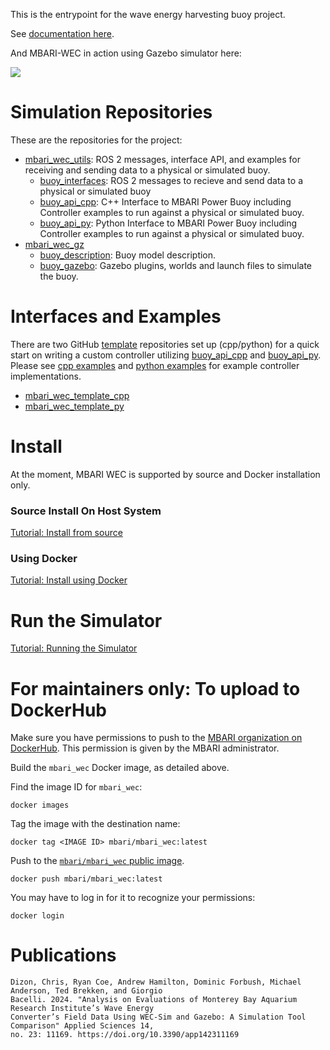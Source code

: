 This is the entrypoint for the wave energy harvesting buoy project.

See [documentation here](https://osrf.github.io/mbari_wec/main/).

And MBARI-WEC in action using Gazebo simulator here:

![](docs/docs/images/buoy_sim.gif)


# Simulation Repositories

These are the repositories for the project:

* [mbari_wec_utils](https://github.com/osrf/mbari_wec_utils/tree/main): ROS 2 messages, interface API, and examples for
  receiving and sending data to a physical or simulated buoy.
    * [buoy_interfaces](https://github.com/osrf/mbari_wec_utils/tree/main/buoy_api_cpp): ROS 2 messages
      to recieve and send data to a physical or simulated buoy
    * [buoy_api_cpp](https://github.com/osrf/mbari_wec_utils/tree/main/buoy_api_cpp): C++ Interface to
      MBARI Power Buoy including Controller examples to run against a physical or simulated buoy.
    * [buoy_api_py](https://github.com/osrf/mbari_wec_utils/tree/main/buoy_api_py): Python Interface to
      MBARI Power Buoy including Controller examples to run against a physical or simulated buoy.
* [mbari_wec_gz](https://github.com/osrf/mbari_wec_gz/tree/main)
    * [buoy_description](https://github.com/osrf/mbari_wec_gz/tree/main/buoy_description):
      Buoy model description.
    * [buoy_gazebo](https://github.com/osrf/mbari_wec_gz/tree/main/buoy_gazebo):
      Gazebo plugins, worlds and launch files to simulate the buoy.

# Interfaces and Examples

There are two GitHub
[template](https://docs.github.com/en/repositories/creating-and-managing-repositories/creating-a-repository-from-a-template)
repositories set up (cpp/python) for a quick start on writing a
custom controller utilizing
[buoy_api_cpp](https://github.com/osrf/mbari_wec_utils/tree/main/buoy_api_cpp) and
[buoy_api_py](https://github.com/osrf/mbari_wec_utils/tree/main/buoy_api_py). Please see
[cpp examples](https://github.com/osrf/mbari_wec_utils/tree/main/buoy_api_cpp/examples) and
[python examples](https://github.com/osrf/mbari_wec_utils/tree/main/buoy_api_py/buoy_api/examples) for example
controller implementations.

* [mbari_wec_template_cpp](https://github.com/mbari-org/mbari_wec_template_cpp)
* [mbari_wec_template_py](https://github.com/mbari-org/mbari_wec_template_py)

# Install

At the moment, MBARI WEC is supported by source and Docker installation only.

### Source Install On Host System

[Tutorial: Install from source](https://osrf.github.io/mbari_wec/main/Tutorials/Install/Install_source/#install-from-source)

### Using Docker

[Tutorial: Install using Docker](https://osrf.github.io/mbari_wec/main/Tutorials/Install/Install_docker/#install-using-docker)

# Run the Simulator

[Tutorial: Running the Simulator](https://osrf.github.io/mbari_wec/main/Tutorials/Simulation/RunSimulator/#running-the-simulator)

# For maintainers only: To upload to DockerHub

Make sure you have permissions to push to the
[MBARI organization on DockerHub](https://hub.docker.com/u/mbari).
This permission is given by the MBARI administrator.

Build the `mbari_wec` Docker image, as detailed above.

Find the image ID for `mbari_wec`:
```
docker images
```

Tag the image with the destination name:
```
docker tag <IMAGE ID> mbari/mbari_wec:latest
```

Push to the [`mbari/mbari_wec` public image](https://hub.docker.com/r/mbari/mbari_wec).
```
docker push mbari/mbari_wec:latest
```

You may have to log in for it to recognize your permissions:
```
docker login
```

# Publications
```
Dizon, Chris, Ryan Coe, Andrew Hamilton, Dominic Forbush, Michael Anderson, Ted Brekken, and Giorgio
Bacelli. 2024. "Analysis on Evaluations of Monterey Bay Aquarium Research Institute’s Wave Energy
Converter’s Field Data Using WEC-Sim and Gazebo: A Simulation Tool Comparison" Applied Sciences 14,
no. 23: 11169. https://doi.org/10.3390/app142311169
```

